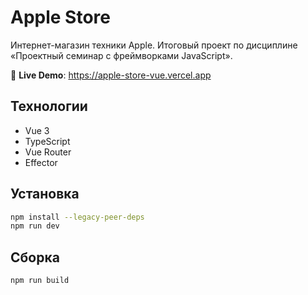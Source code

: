 # Apple Store

Интернет-магазин техники Apple. Итоговый проект по дисциплине «Проектный семинар с фреймворками JavaScript».

🔗 **Live Demo**: https://apple-store-vue.vercel.app

## Технологии

- Vue 3
- TypeScript
- Vue Router
- Effector

## Установка

```bash
npm install --legacy-peer-deps
npm run dev
```

## Сборка

```bash
npm run build
```
